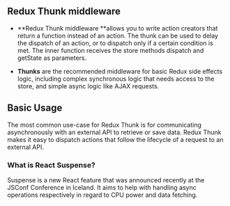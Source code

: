 ## Redux Thunk middleware
- **Redux Thunk middleware **allows you to write action creators that return a function instead of an action. The thunk can be used to delay the dispatch of an action, or to dispatch only if a certain condition is met. The inner function receives the store methods dispatch and getState as parameters.

- **Thunks** are the recommended middleware for basic Redux side effects logic, including complex synchronous logic that needs access to the store, and simple async logic like AJAX requests.


## Basic Usage
The most common use-case for Redux Thunk is for communicating asynchronously with an external API to retrieve or save data. Redux Thunk makes it easy to dispatch actions that follow the lifecycle of a request to an external API.

### What is React Suspense?
Suspense is a new React feature that was announced recently at the JSConf Conference in Iceland. It aims to help with handling async operations respectively in regard to CPU power and data fetching.